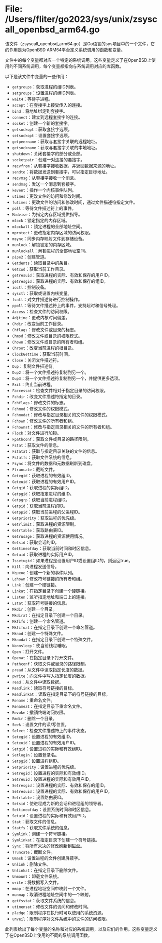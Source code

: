 # File: /Users/fliter/go2023/sys/unix/zsyscall_openbsd_arm64.go

该文件（zsyscall_openbsd_arm64.go）是Go语言的sys项目中的一个文件，它的作用是为OpenBSD ARM64平台定义系统调用的函数和变量。

文件中的每个变量都对应一个特定的系统调用。这些变量定义了在OpenBSD上使用的不同系统调用，每个变量都指向与系统调用对应的库函数。

以下是该文件中变量的一些作用：

- `getgroups`：获取进程的组ID列表。
- `setgroups`：设置进程的组ID列表。
- `wait4`：等待子进程。
- `accept`：在套接字上接受传入的连接。
- `bind`：将地址绑定到套接字。
- `connect`：建立到远程套接字的连接。
- `socket`：创建一个新的套接字。
- `getsockopt`：获取套接字选项。
- `setsockopt`：设置套接字选项。
- `getpeername`：获取与套接字关联的远程地址。
- `getsockname`：获取与套接字关联的本地地址。
- `shutdown`：关闭套接字的部分或全部。
- `socketpair`：创建一对连接的套接字。
- `recvfrom`：从套接字接收数据，并返回数据来源的地址。
- `sendto`：将数据发送到套接字，可以指定目标地址。
- `recvmsg`：从套接字接收一个消息。
- `sendmsg`：发送一个消息到套接字。
- `kevent`：操作一个内核事件队列。
- `utimes`：更改文件的访问和修改时间。
- `futimes`：更改文件的访问和修改时间，通过文件描述符指定文件。
- `poll`：等待文件描述符上的事件。
- `Madvise`：为指定内存区域提供指导。
- `mlock`：锁定指定的内存区域。
- `mlockall`：锁定进程的全部地址空间。
- `mprotect`：更改指定内存区域的访问权限。
- `msync`：同步内存映射文件到存储设备。
- `munlock`：解锁锁定的内存区域。
- `munlockall`：解锁进程的全部地址空间。
- `pipe2`：创建管道。
- `Getdents`：读取目录中的条目。
- `Getcwd`：获取当前工作目录。
- `getresuid`：获取进程的实际、有效和保存的用户ID。
- `getresgid`：获取进程的实际、有效和保存的组ID。
- `ioctl`：控制设备。
- `sysctl`：获取或设置内核变量。
- `fcntl`：对文件描述符进行控制操作。
- `ppoll`：等待文件描述符上的事件，支持超时和信号处理。
- `Access`：检查文件的访问权限。
- `Adjtime`：更改内核时间偏差。
- `Chdir`：改变当前工作目录。
- `Chflags`：修改文件或目录的标志。
- `Chmod`：修改文件或目录的权限模式。
- `Chown`：修改文件或目录的所有者和组。
- `Chroot`：改变当前进程的根目录。
- `ClockGettime`：获取当前时间。
- `Close`：关闭文件描述符。
- `Dup`：复制文件描述符。
- `Dup2`：将一个文件描述符复制到另一个。
- `Dup3`：将一个文件描述符复制到另一个，并提供更多选项。
- `Exit`：终止当前进程。
- `Faccessat`：检查文件相对于指定目录的访问权限。
- `Fchdir`：改变文件描述符指定的目录。
- `Fchflags`：修改文件的标志。
- `Fchmod`：修改文件的权限模式。
- `Fchmodat`：修改与指定目录相关的文件的权限模式。
- `Fchown`：修改文件的所有者和组。
- `Fchownat`：修改与指定目录相关的文件的所有者和组。
- `Flock`：对文件进行加锁。
- `Fpathconf`：获取文件或目录的路径限制。
- `Fstat`：获取文件的信息。
- `Fstatat`：获取与指定目录关联的文件的信息。
- `Fstatfs`：获取文件系统的信息。
- `Fsync`：将文件的数据和元数据刷新到磁盘。
- `Ftruncate`：截断文件。
- `Getegid`：获取进程的有效组ID。
- `Geteuid`：获取进程的有效用户ID。
- `Getgid`：获取进程的实际组ID。
- `Getpgid`：获取指定进程的组ID。
- `Getpgrp`：获取当前进程组ID。
- `Getpid`：获取当前进程的ID。
- `Getppid`：获取当前进程的父进程ID。
- `Getpriority`：获取进程的优先级。
- `Getrlimit`：获取进程的资源限制。
- `Getrtable`：获取路由表ID。
- `Getrusage`：获取进程的资源使用情况。
- `Getsid`：获取会话的ID。
- `Gettimeofday`：获取当前时间和时区信息。
- `Getuid`：获取进程的实际用户ID。
- `Issetugid`：如果进程是设置用户ID或设置组ID的，则返回true。
- `Kill`：向进程发送信号。
- `Kqueue`：创建一个新的事件队列。
- `Lchown`：修改符号链接的所有者和组。
- `Link`：创建一个硬链接。
- `Linkat`：在指定目录下创建一个硬链接。
- `Listen`：监听指定地址和端口上的连接。
- `Lstat`：获取符号链接的信息。
- `Mkdir`：创建一个目录。
- `Mkdirat`：在指定目录下创建一个目录。
- `Mkfifo`：创建一个命名管道。
- `Mkfifoat`：在指定目录下创建一个命名管道。
- `Mknod`：创建一个特殊文件。
- `Mknodat`：在指定目录下创建一个特殊文件。
- `Nanosleep`：使当前线程睡眠。
- `Open`：打开文件。
- `Openat`：在指定目录下打开文件。
- `Pathconf`：获取文件或目录的路径限制。
- `pread`：从文件中读取指定长度的数据。
- `pwrite`：向文件中写入指定长度的数据。
- `read`：从文件中读取数据。
- `Readlink`：读取符号链接的目标。
- `Readlinkat`：读取在指定目录下的符号链接的目标。
- `Rename`：重命名文件。
- `Renameat`：在指定目录下重命名文件。
- `Revoke`：撤销终端访问权限。
- `Rmdir`：删除一个目录。
- `Seek`：设置文件的读/写位置。
- `Select`：检查文件描述符上的事件状态。
- `Setegid`：设置进程的有效组ID。
- `Seteuid`：设置进程的有效用户ID。
- `Setgid`：设置进程的实际和有效组ID。
- `Setlogin`：设置登录名。
- `Setpgid`：设置进程组ID。
- `Setpriority`：设置进程的优先级。
- `Setregid`：设置进程的实际和有效组ID。
- `Setreuid`：设置进程的实际和有效用户ID。
- `Setresgid`：设置进程的实际、有效和保存的组ID。
- `Setresuid`：设置进程的实际、有效和保存的用户ID。
- `Setrtable`：设置路由表ID。
- `Setsid`：使进程成为新的会话和进程组的领导者。
- `Settimeofday`：设置系统时间和时区信息。
- `Setuid`：设置进程的实际和有效用户ID。
- `Stat`：获取文件的信息。
- `Statfs`：获取文件系统的信息。
- `Symlink`：创建一个符号链接。
- `Symlinkat`：在指定目录下创建一个符号链接。
- `Sync`：将所有未决的修改刷新到磁盘。
- `Truncate`：截断文件。
- `Umask`：设置进程的文件创建屏蔽字。
- `Unlink`：删除文件。
- `Unlinkat`：在指定目录下删除文件。
- `Unmount`：卸载文件系统。
- `write`：将数据写入文件。
- `mmap`：在进程地址空间中映射一个文件。
- `munmap`：取消进程地址空间中的一个映射。
- `getfsstat`：获取文件系统的信息。
- `utimensat`：修改文件的访问和修改时间。
- `pledge`：限制程序在执行时可以使用的系统资源。
- `unveil`：限制程序对文件系统中的文件的访问权限。

此列表给出了每个变量的名称和对应的系统调用，以及它们的作用。这些变量定义了在OpenBSD上使用的不同的系统调用函数。

